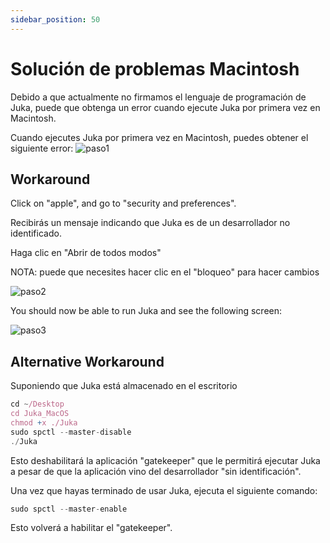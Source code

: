 ```yaml
---
sidebar_position: 50
---
```


# Solución de problemas Macintosh

Debido a que actualmente no firmamos el lenguaje de programación de Juka, puede que obtenga un error cuando ejecute Juka por primera vez en Macintosh.

Cuando ejecutes Juka por primera vez en Macintosh, puedes obtener el siguiente error: ![paso1](/img/macintosh/cannotbeopened.png)


## Workaround

Click on "apple", and go to "security and preferences".

Recibirás un mensaje indicando que Juka es de un desarrollador no identificado.

Haga clic en "Abrir de todos modos"

NOTA: puede que necesites hacer clic en el "bloqueo" para hacer cambios

![paso2](/img/macintosh/openanyway.png)


You should now be able to run Juka and see the following screen:

![paso3](/img/macintosh/final.png)

## Alternative Workaround

Suponiendo que Juka está almacenado en el escritorio
```jsx
cd ~/Desktop
cd Juka_MacOS
chmod +x ./Juka
sudo spctl --master-disable
./Juka
```

Esto deshabilitará la aplicación "gatekeeper" que le permitirá ejecutar Juka a pesar de que la aplicación vino del desarrollador "sin identificación".

Una vez que hayas terminado de usar Juka, ejecuta el siguiente comando:

```jsx
sudo spctl --master-enable
```
Esto volverá a habilitar el "gatekeeper".


